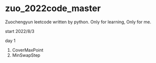 # zuo_2022code_master
Zuochengyun leetcode  written by python. Only for learning, Only for me.

start 2022/8/3

day 1 
1. CoverMaxPoint
2. MinSwapStep
